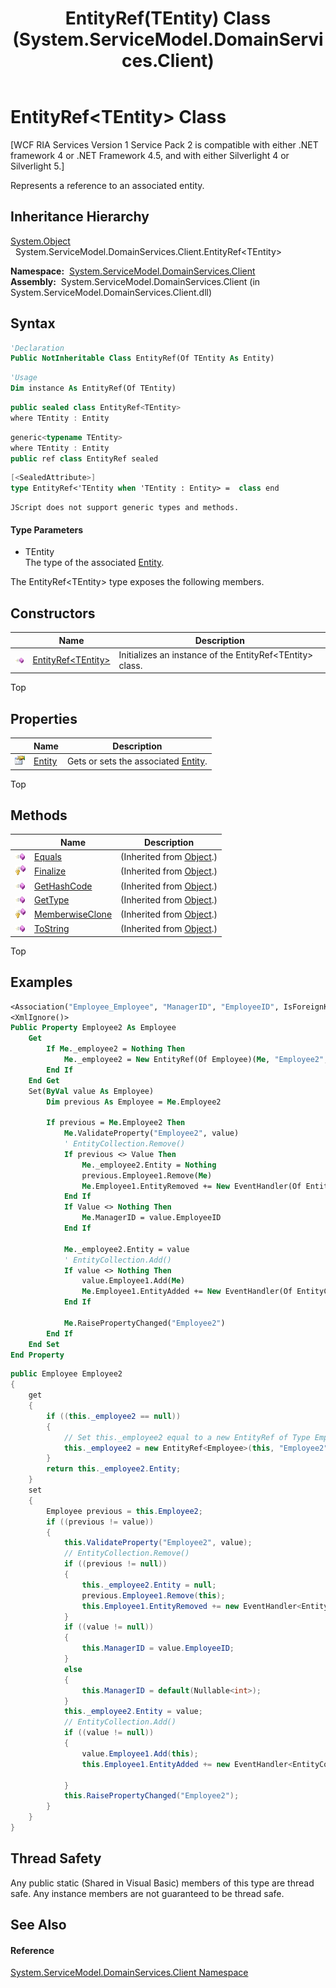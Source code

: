 ﻿---
title: EntityRef(TEntity) Class (System.ServiceModel.DomainServices.Client)
TOCTitle: EntityRef(TEntity) Class
ms:assetid: T:System.ServiceModel.DomainServices.Client.EntityRef`1
ms:mtpsurl: https://msdn.microsoft.com/en-us/library/Ff422755(v=VS.91)
ms:contentKeyID: 28755126
ms.date: 01/27/2012
mtps_version: v=VS.91
f1_keywords:
- System.ServiceModel.DomainServices.Client.EntityRef`1
dev_langs:
- CSharp
- JScript
- VB
- FSharp
- c++
api_location:
- System.ServiceModel.DomainServices.Client.dll
api_name:
- System.ServiceModel.DomainServices.Client.EntityRef`1
api_type:
- Managed
topic_type:
- apiref
- kbSyntax
product_family_name: VS
ROBOTS: INDEX,FOLLOW
---

# EntityRef\<TEntity\> Class

\[WCF RIA Services Version 1 Service Pack 2 is compatible with either .NET framework 4 or .NET Framework 4.5, and with either Silverlight 4 or Silverlight 5.\]

Represents a reference to an associated entity.

## Inheritance Hierarchy

[System.Object](https://msdn.microsoft.com/en-us/library/e5kfa45b)  
  System.ServiceModel.DomainServices.Client.EntityRef\<TEntity\>  

**Namespace:**  [System.ServiceModel.DomainServices.Client](ff422479\(v=vs.91\).md)  
**Assembly:**  System.ServiceModel.DomainServices.Client (in System.ServiceModel.DomainServices.Client.dll)

## Syntax

``` vb
'Declaration
Public NotInheritable Class EntityRef(Of TEntity As Entity)
```

``` vb
'Usage
Dim instance As EntityRef(Of TEntity)
```

``` csharp
public sealed class EntityRef<TEntity>
where TEntity : Entity
```

``` c++
generic<typename TEntity>
where TEntity : Entity
public ref class EntityRef sealed
```

``` fsharp
[<SealedAttribute>]
type EntityRef<'TEntity when 'TEntity : Entity> =  class end
```

``` jscript
JScript does not support generic types and methods.
```

#### Type Parameters

  - TEntity  
    The type of the associated [Entity](ff422154\(v=vs.91\).md).

The EntityRef\<TEntity\> type exposes the following members.

## Constructors

<table>
<thead>
<tr class="header">
<th> </th>
<th>Name</th>
<th>Description</th>
</tr>
</thead>
<tbody>
<tr class="odd">
<td><img src="images\Ff423329.pubmethod(en-us,VS.91).gif" title="Public method" alt="Public method" /></td>
<td><a href="ff457802(v=vs.91).md">EntityRef&lt;TEntity&gt;</a></td>
<td>Initializes an instance of the EntityRef&lt;TEntity&gt; class.</td>
</tr>
</tbody>
</table>

Top

## Properties

<table>
<thead>
<tr class="header">
<th> </th>
<th>Name</th>
<th>Description</th>
</tr>
</thead>
<tbody>
<tr class="odd">
<td><img src="images\Ff422600.pubproperty(en-us,VS.91).gif" title="Public property" alt="Public property" /></td>
<td><a href="ff422154(v=vs.91).md">Entity</a></td>
<td>Gets or sets the associated <a href="ff422154(v=vs.91).md">Entity</a>.</td>
</tr>
</tbody>
</table>

Top

## Methods

<table>
<thead>
<tr class="header">
<th> </th>
<th>Name</th>
<th>Description</th>
</tr>
</thead>
<tbody>
<tr class="odd">
<td><img src="images\Ff423329.pubmethod(en-us,VS.91).gif" title="Public method" alt="Public method" /></td>
<td><a href="https://docs.microsoft.com/en-us/dotnet/api/system.object.equals?redirectedfrom=MSDN#System_Object_Equals_System_Object_">Equals</a></td>
<td>(Inherited from <a href="https://msdn.microsoft.com/en-us/library/e5kfa45b">Object</a>.)</td>
</tr>
<tr class="even">
<td><img src="images\Ff422600.protmethod(en-us,VS.91).gif" title="Protected method" alt="Protected method" /></td>
<td><a href="https://msdn.microsoft.com/en-us/library/4k87zsw7">Finalize</a></td>
<td>(Inherited from <a href="https://msdn.microsoft.com/en-us/library/e5kfa45b">Object</a>.)</td>
</tr>
<tr class="odd">
<td><img src="images\Ff423329.pubmethod(en-us,VS.91).gif" title="Public method" alt="Public method" /></td>
<td><a href="https://msdn.microsoft.com/en-us/library/zdee4b3y">GetHashCode</a></td>
<td>(Inherited from <a href="https://msdn.microsoft.com/en-us/library/e5kfa45b">Object</a>.)</td>
</tr>
<tr class="even">
<td><img src="images\Ff423329.pubmethod(en-us,VS.91).gif" title="Public method" alt="Public method" /></td>
<td><a href="https://msdn.microsoft.com/en-us/library/dfwy45w9">GetType</a></td>
<td>(Inherited from <a href="https://msdn.microsoft.com/en-us/library/e5kfa45b">Object</a>.)</td>
</tr>
<tr class="odd">
<td><img src="images\Ff422600.protmethod(en-us,VS.91).gif" title="Protected method" alt="Protected method" /></td>
<td><a href="https://msdn.microsoft.com/en-us/library/57ctke0a">MemberwiseClone</a></td>
<td>(Inherited from <a href="https://msdn.microsoft.com/en-us/library/e5kfa45b">Object</a>.)</td>
</tr>
<tr class="even">
<td><img src="images\Ff423329.pubmethod(en-us,VS.91).gif" title="Public method" alt="Public method" /></td>
<td><a href="https://msdn.microsoft.com/en-us/library/7bxwbwt2">ToString</a></td>
<td>(Inherited from <a href="https://msdn.microsoft.com/en-us/library/e5kfa45b">Object</a>.)</td>
</tr>
</tbody>
</table>

Top

## Examples

``` vb
<Association("Employee_Employee", "ManagerID", "EmployeeID", IsForeignKey = True)>
<XmlIgnore()>
Public Property Employee2 As Employee
    Get
        If Me._employee2 = Nothing Then
            Me._employee2 = New EntityRef(Of Employee)(Me, "Employee2", Me.FilterEmployee2)
        End If
    End Get
    Set(ByVal value As Employee)
        Dim previous As Employee = Me.Employee2

        If previous = Me.Employee2 Then
            Me.ValidateProperty("Employee2", value)
            ' EntityCollection.Remove()
            If previous <> Value Then
                Me._employee2.Entity = Nothing
                previous.Employee1.Remove(Me)
                Me.Employee1.EntityRemoved += New EventHandler(Of EntityCollectionChangedEventArgs(Of Employee))(Employee1_EntityRemoved)
            End If
            If Value <> Nothing Then
                Me.ManagerID = value.EmployeeID
            End If

            Me._employee2.Entity = value
            ' EntityCollection.Add()
            If value <> Nothing Then
                value.Employee1.Add(Me)
                Me.Employee1.EntityAdded += New EventHandler(Of EntityCollectionChangedEventArgs(Of Employee))(Employee1_EntityAdded)
            End If

            Me.RaisePropertyChanged("Employee2")
        End If
    End Set
End Property
```

``` csharp
public Employee Employee2
{
    get
    {
        if ((this._employee2 == null))
        {
            // Set this._employee2 equal to a new EntityRef of Type Employee.
            this._employee2 = new EntityRef<Employee>(this, "Employee2", this.FilterEmployee2);
        }
        return this._employee2.Entity;
    }
    set
    {
        Employee previous = this.Employee2;
        if ((previous != value))
        {
            this.ValidateProperty("Employee2", value);
            // EntityCollection.Remove()
            if ((previous != null))
            {
                this._employee2.Entity = null;
                previous.Employee1.Remove(this);
                this.Employee1.EntityRemoved += new EventHandler<EntityCollectionChangedEventArgs<Employee>>(Employee1_EntityRemoved);
            }
            if ((value != null))
            {
                this.ManagerID = value.EmployeeID;
            }
            else
            {
                this.ManagerID = default(Nullable<int>);
            }
            this._employee2.Entity = value;
            // EntityCollection.Add()
            if ((value != null))
            {
                value.Employee1.Add(this);
                this.Employee1.EntityAdded += new EventHandler<EntityCollectionChangedEventArgs<Employee>>(Employee1_EntityAdded);

            }
            this.RaisePropertyChanged("Employee2");
        }
    }
}
```

## Thread Safety

Any public static (Shared in Visual Basic) members of this type are thread safe. Any instance members are not guaranteed to be thread safe.

## See Also

#### Reference

[System.ServiceModel.DomainServices.Client Namespace](ff422479\(v=vs.91\).md)

